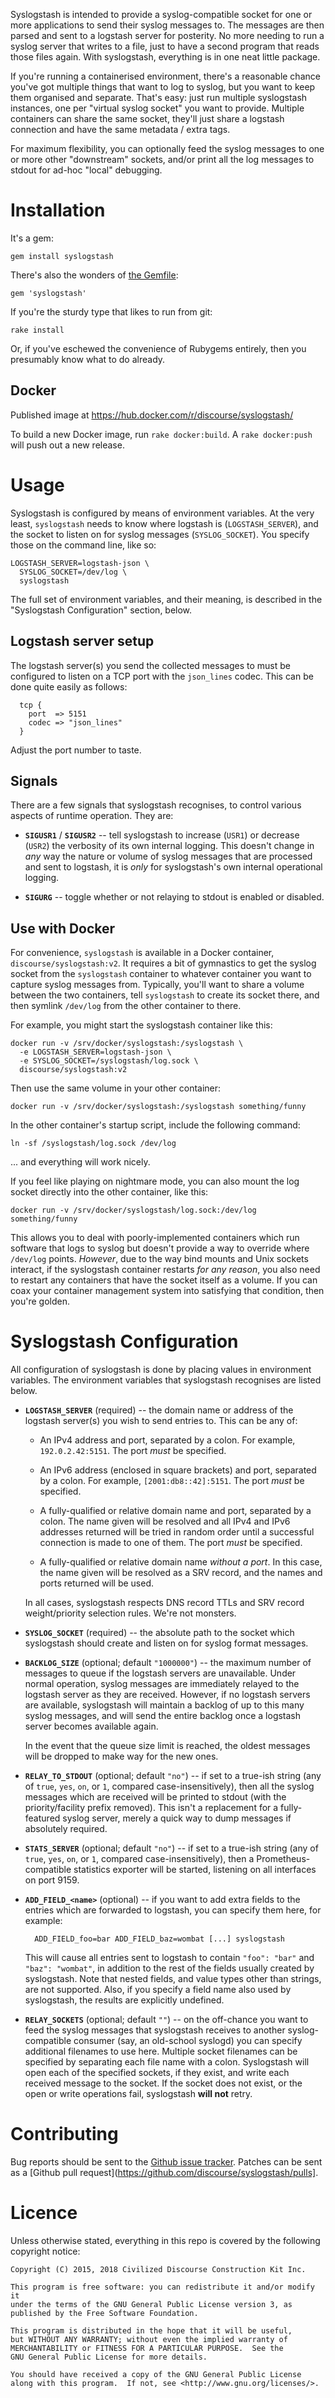 Syslogstash is intended to provide a syslog-compatible socket for one or
more applications to send their syslog messages to.  The messages are then
parsed and sent to a logstash server for posterity.  No more needing to run
a syslog server that writes to a file, just to have a second program that
reads those files again.  With syslogstash, everything is in one neat little
package.

If you're running a containerised environment, there's a reasonable chance
you've got multiple things that want to log to syslog, but you want to keep
them organised and separate.  That's easy: just run multiple syslogstash
instances, one per "virtual syslog socket" you want to provide.  Multiple
containers can share the same socket, they'll just share a logstash
connection and have the same metadata / extra tags.

For maximum flexibility, you can optionally feed the syslog messages to one
or more other "downstream" sockets, and/or print all the log messages to
stdout for ad-hoc "local" debugging.


# Installation

It's a gem:

    gem install syslogstash

There's also the wonders of [the Gemfile](http://bundler.io):

    gem 'syslogstash'

If you're the sturdy type that likes to run from git:

    rake install

Or, if you've eschewed the convenience of Rubygems entirely, then you
presumably know what to do already.

## Docker

Published image at https://hub.docker.com/r/discourse/syslogstash/

To build a new Docker image, run `rake docker:build`.  A `rake docker:push`
will push out a new release.


# Usage

Syslogstash is configured by means of environment variables.  At the very
least, `syslogstash` needs to know where logstash is (`LOGSTASH_SERVER`),
and the socket to listen on for syslog messages (`SYSLOG_SOCKET`).  You
specify those on the command line, like so:

    LOGSTASH_SERVER=logstash-json \
      SYSLOG_SOCKET=/dev/log \
      syslogstash

The full set of environment variables, and their meaning, is described in
the "Syslogstash Configuration" section, below.


## Logstash server setup

The logstash server(s) you send the collected messages to must be configured
to listen on a TCP port with the `json_lines` codec.  This can be done quite
easily as follows:

      tcp {
        port  => 5151
        codec => "json_lines"
      }

Adjust the port number to taste.


## Signals

There are a few signals that syslogstash recognises, to control various
aspects of runtime operation.  They are:

* **`SIGUSR1`** / **`SIGUSR2`** -- tell syslogstash to increase (`USR1`) or
  decrease (`USR2`) the verbosity of its own internal logging.  This doesn't
  change in *any* way the nature or volume of syslog messages that are
  processed and sent to logstash, it is *only* for syslogstash's own internal
  operational logging.

* **`SIGURG`** -- toggle whether or not relaying to stdout is enabled or
  disabled.


## Use with Docker

For convenience, `syslogstash` is available in a Docker container,
`discourse/syslogstash:v2`.  It requires a bit of gymnastics to get the
syslog socket from the `syslogstash` container to whatever container you
want to capture syslog messages from.  Typically, you'll want to share a
volume between the two containers, tell `syslogstash` to create its socket
there, and then symlink `/dev/log` from the other container to there.

For example, you might start the syslogstash container like this:

    docker run -v /srv/docker/syslogstash:/syslogstash \
      -e LOGSTASH_SERVER=logstash-json \
      -e SYSLOG_SOCKET=/syslogstash/log.sock \
      discourse/syslogstash:v2

Then use the same volume in your other container:

    docker run -v /srv/docker/syslogstash:/syslogstash something/funny

In the other container's startup script, include the following command:

    ln -sf /syslogstash/log.sock /dev/log

... and everything will work nicely.

If you feel like playing on nightmare mode, you can also mount the log
socket directly into the other container, like this:

    docker run -v /srv/docker/syslogstash/log.sock:/dev/log something/funny

This allows you to deal with poorly-implemented containers which run
software that logs to syslog but doesn't provide a way to override where
`/dev/log` points.  *However*, due to the way bind mounts and Unix sockets
interact, if the syslogstash container restarts *for any reason*, you also
need to restart any containers that have the socket itself as a volume.  If
you can coax your container management system into satisfying that
condition, then you're golden.


# Syslogstash Configuration

All configuration of syslogstash is done by placing values in environment
variables.  The environment variables that syslogstash recognises are listed
below.

* **`LOGSTASH_SERVER`** (required) -- the domain name or address of the
  logstash server(s) you wish to send entries to.  This can be any of:

  * An IPv4 address and port, separated by a colon.  For example,
    `192.0.2.42:5151`.  The port *must* be specified.

  * An IPv6 address (enclosed in square brackets) and port, separated by a
    colon.  For example, `[2001:db8::42]:5151`.  The port *must* be
    specified.

  * A fully-qualified or relative domain name and port, separated by a
    colon.  The name given will be resolved and all IPv4 and IPv6
    addresses returned will be tried in random order until a successful
    connection is made to one of them.  The port *must* be specified.

  * A fully-qualified or relative domain name *without a port*.  In this
    case, the name given will be resolved as a SRV record, and the names and
    ports returned will be used.

  In all cases, syslogstash respects DNS record TTLs and SRV record
  weight/priority selection rules.  We're not monsters.

* **`SYSLOG_SOCKET`** (required) -- the absolute path to the socket which
  syslogstash should create and listen on for syslog format messages.

* **`BACKLOG_SIZE`** (optional; default `"1000000"`) -- the maximum number of
  messages to queue if the logstash servers are unavailable.  Under normal
  operation, syslog messages are immediately relayed to the logstash server
  as they are received.  However, if no logstash servers are available,
  syslogstash will maintain a backlog of up to this many syslog messages,
  and will send the entire backlog once a logstash server becomes available
  again.

    In the event that the queue size limit is reached, the oldest messages
    will be dropped to make way for the new ones.

* **`RELAY_TO_STDOUT`** (optional; default `"no"`) -- if set to a
  true-ish string (any of `true`, `yes`, `on`, or `1`, compared
  case-insensitively), then all the syslog messages which are received will
  be printed to stdout (with the priority/facility prefix removed).  This
  isn't a replacement for a fully-featured syslog server, merely a quick way
  to dump messages if absolutely required.

* **`STATS_SERVER`** (optional; default `"no"`) -- if set to a true-ish
  string (any of `true`, `yes`, `on`, or `1`, compared case-insensitively),
  then a Prometheus-compatible statistics exporter will be started,
  listening on all interfaces on port 9159.

* **`ADD_FIELD_<name>`** (optional) -- if you want to add extra fields to
  the entries which are forwarded to logstash, you can specify them here,
  for example:

        ADD_FIELD_foo=bar ADD_FIELD_baz=wombat [...] syslogstash

    This will cause all entries sent to logstash to contain `"foo": "bar"`
    and `"baz": "wombat"`, in addition to the rest of the fields usually
    created by syslogstash.  Note that nested fields, and value types other
    than strings, are not supported.  Also, if you specify a field name also
    used by syslogstash, the results are explicitly undefined.

* **`RELAY_SOCKETS`** (optional; default `""`) -- on the off-chance you want
  to feed the syslog messages that syslogstash receives to another
  syslog-compatible consumer (say, an old-school syslogd) you can specify
  additional filenames to use here.  Multiple socket filenames can be
  specified by separating each file name with a colon.  Syslogstash will open
  each of the specified sockets, if they exist, and write each received
  message to the socket.  If the socket does not exist, or the open or write
  operations fail, syslogstash **will not** retry.


# Contributing

Bug reports should be sent to the [Github issue
tracker](https://github.com/discourse/syslogstash/issues).
Patches can be sent as a [Github pull
request](https://github.com/discourse/syslogstash/pulls].


# Licence

Unless otherwise stated, everything in this repo is covered by the following
copyright notice:

    Copyright (C) 2015, 2018 Civilized Discourse Construction Kit Inc.

    This program is free software: you can redistribute it and/or modify it
    under the terms of the GNU General Public License version 3, as
    published by the Free Software Foundation.

    This program is distributed in the hope that it will be useful,
    but WITHOUT ANY WARRANTY; without even the implied warranty of
    MERCHANTABILITY or FITNESS FOR A PARTICULAR PURPOSE.  See the
    GNU General Public License for more details.

    You should have received a copy of the GNU General Public License
    along with this program.  If not, see <http://www.gnu.org/licenses/>.
